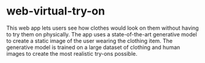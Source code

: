 # web-virtual-try-on
This web app lets users see how clothes would look on them without having to try them on physically. The app uses a state-of-the-art generative model to create a static image of the user wearing the clothing item. The generative model is trained on a large dataset of clothing and human images to create the most realistic try-ons possible.
